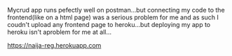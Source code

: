 Mycrud app runs pefectly well on postman...but connecting my code to the frontend(like on a html page)  was a serious problem  for me and as such I coudn't upload any frontend page to heroku...but deploying my app to heroku isn't aproblem for me at all...


https://naija-reg.herokuapp.com

